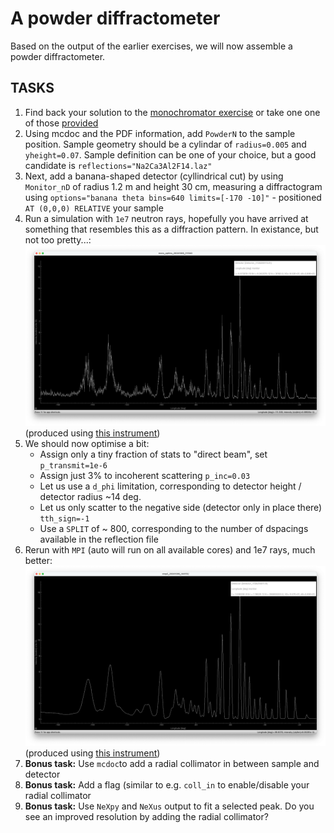 # A powder diffractometer

Based on the output of the earlier exercises, we will now assemble a
powder diffractometer.

## TASKS
1. Find back your solution to the [monochromator exercise](../../01_Monday_October_7th/04_Neutron_optics_exercises/Exercise_monochromator/) or take one one of those [provided](../../01_Monday_October_7th/04_Neutron_optics_exercises/Exercise_monochromator/solution)
2. Using mcdoc and the PDF information, add `PowderN` to the sample position. Sample geometry should be a cylindar of `radius=0.005` and `yheight=0.07`. Sample definition can be one of your choice, but a good candidate is `reflections="Na2Ca3Al2F14.laz"`
3. Next, add a banana-shaped detector (cyllindrical cut) by using `Monitor_nD` of radius 1.2 m and height 30 cm, measuring a diffractogram using `options="banana theta bins=640 limits=[-170 -10]"` - positioned ` AT (0,0,0) RELATIVE ` your sample
4. Run a simulation with `1e7` neutron rays, hopefully you have arrived at something that resembles this as a diffraction pattern. In existance, but not too pretty...:
![Initial diffractogram](pics/diffractogram1.png)
(produced using [this instrument](solution/step1.instr))
5. We should now optimise a bit:
   * Assign only a tiny fraction of stats to "direct beam", set `p_transmit=1e-6`
   * Assign just 3% to incoherent scattering `p_inc=0.03`
   * Let us use a `d_phi` limitation, corresponding to detector height / detector radius ~14 deg.
   * Let us only scatter to the negative side (detector only in place there) `tth_sign=-1`
   * Use a `SPLIT` of ~ 800, corresponding to the number of dspacings available in the reflection file
6. Rerun with `MPI` (auto will run on all available cores) and 1e7 rays, much better:
![Initial diffractogram](pics/diffractogram2.png)
(produced using [this instrument](solution/step2.instr))
7. **Bonus task:** Use `mcdoc`to add a radial collimator in between sample and detector 
8. **Bonus task:** Add a flag (similar to e.g. `coll_in` to enable/disable your radial collimator
9. **Bonus task:** Use `NeXpy` and `NeXus` output to fit a selected peak. Do you see an improved resolution by adding the radial collimator?
